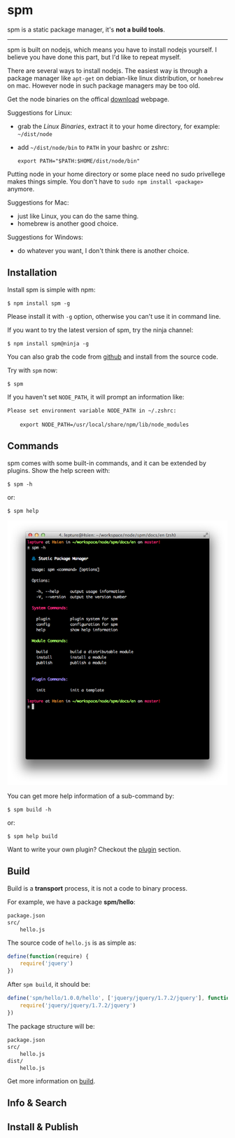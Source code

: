 # spm

spm is a static package manager, it's **not a build tools**.

------

spm is built on nodejs, which means you have to install nodejs yourself.
I believe you have done this part, but I'd like to repeat myself.

There are several ways to install nodejs. The easiest way is through a package manager like `apt-get` on debian-like linux distribution, or `homebrew` on mac. However node in such package managers may be too old.

Get the node binaries on the offical [download](http://nodejs.org/download/) webpage.

Suggestions for Linux:

- grab the *Linux Binaries*, extract it to your home directory, for example: `~/dist/node`

- add `~/dist/node/bin` to `PATH` in your bashrc or zshrc:

   ```
   export PATH="$PATH:$HOME/dist/node/bin"
   ```

Putting node in your home directory or some place need no sudo privellege makes things simple. You don't have to `sudo npm install <package>` anymore.

Suggestions for Mac:

- just like Linux, you can do the same thing.
- homebrew is another good choice.

Suggestions for Windows:

- do whatever you want, I don't think there is another choice.


## Installation

Install spm is simple with npm:

    $ npm install spm -g

Please install it with `-g` option, otherwise you can't use it in command line.

If you want to try the latest version of spm, try the ninja channel:

    $ npm install spm@ninja -g

You can also grab the code from [github](https://github.com/spmjs/spm2) and install from the source code.

Try with `spm` now:

    $ spm

If you haven't set `NODE_PATH`, it will prompt an information like:

```
Please set environment variable NODE_PATH in ~/.zshrc:

    export NODE_PATH=/usr/local/share/npm/lib/node_modules
```

## Commands

spm comes with some built-in commands, and it can be extended by plugins. Show the help screen with:

    $ spm -h

or:

    $ spm help

![spm help](../assets/spm-help.png)

You can get more help information of a sub-command by:

    $ spm build -h

or:

    $ spm help build

Want to write your own plugin? Checkout the [plugin](./plugin.md) section.

## Build

Build is a **transport** process, it is not a code to binary process.

For example, we have a package **spm/hello**:

```
package.json
src/
    hello.js
```

The source code of `hello.js` is as simple as:

```js
define(function(require) {
    require('jquery')
})
```

After `spm build`, it should be:

```js
define('spm/hello/1.0.0/hello', ['jquery/jquery/1.7.2/jquery'], function(require) {
    require('jquery/jquery/1.7.2/jquery')
})
```

The package structure will be:

```
package.json
src/
    hello.js
dist/
    hello.js
```

Get more information on [build](./build.md).


## Info & Search

## Install & Publish
